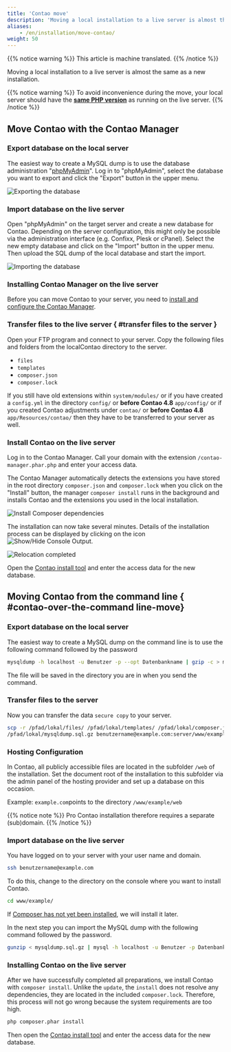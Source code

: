 ```yaml
---
title: 'Contao move'
description: 'Moving a local installation to a live server is almost the same as a new installation.'
aliases:
    - /en/installation/move-contao/
weight: 50
---
```


{{% notice warning %}}
This article is machine translated.
{{% /notice %}}

Moving a local installation to a live server is almost the same as a new installation.

{{% notice warning %}}
To avoid inconvenience during the move, your local server should have the **[same PHP version](/en/installation/system-requirements/#minimum-php-requirements)** as running on the live server.
{{% /notice %}}

## Move Contao with the Contao Manager

### Export database on the local server

The easiest way to create a MySQL dump is to use the database administration "[phpMyAdmin](https://www.phpmyadmin.net/)". Log in to "phpMyAdmin", select the database you want to export and click the "Export" button in the upper menu.

![Exporting the database](/de/installation/images/de/datenbank-exportieren.png?classes=shadow)

### Import database on the live server

Open "phpMyAdmin" on the target server and create a new database for Contao. Depending on the server configuration, this might only be possible via the administration interface (e.g. Confixx, Plesk or cPanel). Select the new empty database and click on the "Import" button in the upper menu. Then upload the SQL dump of the local database and start the import.

![Importing the database](/de/installation/images/de/datenbank-importieren.png?classes=shadow)

### Installing Contao Manager on the live server

Before you can move Contao to your server, you need to [install and configure the Contao Manager](/en/installation/contao-manager/#install-contao-manager).

### Transfer files to the live server { #transfer files to the server }

Open your FTP program and connect to your server. Copy the following files and folders from the localContao directory to the server.

- `files`
- `templates`
- `composer.json`
- `composer.lock`

If you still have old extensions within `system/modules/` or if you have created a `config.yml` in the directory `config/` or **before Contao 4.8** `app/config/` or if you created Contao adjustments under `contao/` or **before Contao 4.8** `app/Resources/contao/` then they have to be transferred to your server as well.

### Install Contao on the live server

Log in to the Contao Manager. Call your domain with the extension `/contao-manager.phar.php` and enter your access data.

The Contao Manager automatically detects the extensions you have stored in the root directory `composer.json` and `composer.lock` when you click on the "Install" button, the manager `composer install` runs in the background and installs Contao and the extensions you used in the local installation.

![Install Composer dependencies](/de/installation/images/de/composer-abhaengigkeiten-installieren.png?classes=shadow)

The installation can now take several minutes. Details of the installation process can be displayed by clicking on the icon![Show/Hide Console Output](/de/icons/konsolenausgabe.png?classes=icon).

![Relocation completed](/de/installation/images/de/umzug-abgeschlossen.png?classes=shadow)

Open the [Contao install tool](/en/installation/contao-installtool/) and enter the access data for the new database.

## Moving Contao from the command line { #contao-over-the-command line-move}

### Export database on the local server

The easiest way to create a MySQL dump on the command line is to use the following command followed by the password

```bash
mysqldump -h localhost -u Benutzer -p --opt Datenbankname | gzip -c > mysqldump.sql.gz
```

The file will be saved in the directory you are in when you send the command.

### Transfer files to the server

Now you can transfer the data `secure copy` to your server.

```bash
scp -r /pfad/lokal/files/ /pfad/lokal/templates/ /pfad/lokal/composer.json /pfad/lokal/composer.lock 
/pfad/lokal/mysqldump.sql.gz benutzername@example.com:server/www/example/
```

### Hosting Configuration

In Contao, all publicly accessible files are located in the subfolder `/web` of the installation. Set the document root of the installation to this subfolder via the admin panel of the hosting provider and set up a database on this occasion.

Example: `example.com`points to the directory `/www/example/web`

{{% notice note %}}
Pro Contao installation therefore requires a separate (sub)domain.
{{% /notice %}}

### Import database on the live server

You have logged on to your server with your user name and domain.

```bash
ssh benutzername@example.com
```

To do this, change to the directory on the console where you want to install Contao.

```bash
cd www/example/
```

If [Composer has not yet been installed](/en/installation/install-contao/#install-composer), we will install it later.

In the next step you can import the MySQL dump with the following command followed by the password.

```bash
gunzip < mysqldump.sql.gz | mysql -h localhost -u Benutzer -p Datenbankname
```

### Installing Contao on the live server

After we have successfully completed all preparations, we install Contao with `composer install`. Unlike the `update`, 
the `install` does not resolve any dependencies, they are located in the included `composer.lock`. Therefore, this process 
will not go wrong because the system requirements are too high.

```bash
php composer.phar install
```

Then open the [Contao install tool](/en/installation/contao-installtool/) and enter the access data for the new database.
